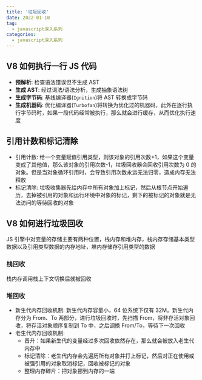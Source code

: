 ```yaml
---
title: '垃圾回收'
date: 2022-01-10
tag:
  - javascript深入系列
categories:
  - javascript深入系列
---
```


## V8 如何执行一行 JS 代码

- **预解析**: 检查语法错误但不生成 AST
- **生成 AST**: 经过词法/语法分析，生成抽象语法树
- **生成字节码**: 基线编译器(`Ignition`)将 AST 转换成字节码
- **生成机器码**: 优化编译器(`Turbofan`)将转换为优化过的机器码，此外在逐行执行字节码时，如果一段代码经常被执行，那么就会进行缓存，从而优化执行速度

## 引用计数和标记清除

- 引用计数: 给一个变量赋值引用类型，则该对象的引用次数+1，如果这个变量变成了其他值，那么该对象的引用次数-1，垃圾回收器会回收引用次数为 0 的对象。但是当对象循环引用时，会导致引用次数永远无法归零，造成内存无法释放
- 标记清除: 垃圾收集器先给内存中所有对象加上标记，然后从根节点开始遍历，去掉被引用的对象和运行环境中对象的标记，剩下的被标记的对象就是无法访问的等待回收的对象

## V8 如何进行垃圾回收

JS 引擎中对变量的存储主要有两种位置，栈内存和堆内存，栈内存存储基本类型数据以及引用类型数据的内存地址，堆内存储存引用类型的数据

### 栈回收

栈内存调用栈上下文切换后就被回收

### 堆回收

- 新生代内存回收机制: 新生代内存容量小，64 位系统下仅有 32M。新生代内存分为 From、To 两部分，进行垃圾回收时，先扫描 From，将非存活对象回收，将存活对象顺序复制到 To 中，之后调换 From/To，等待下一次回收
- 老生代内存回收机制:
  - 晋升：如果新生代的变量经过多次回收依然存在，那么就会被放入老生代内存中
  - 标记清除：老生代内存会先遍历所有对象并打上标记，然后对正在使用或被强引用的对象取消标记，回收被标记的对象
  - 整理内存碎片：把对象挪到内存的一端

